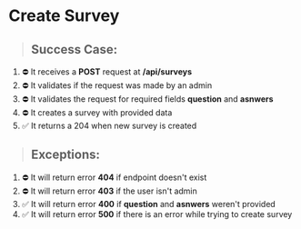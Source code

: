 # Create Survey

> ## Success Case:

1. ⛔ It receives a **POST** request at **/api/surveys**
2. ⛔ It validates if the request was made by an admin
3. ⛔ It validates the request for required fields **question** and **asnwers**
4. ⛔ It creates a survey with provided data
5. ✅ It returns a 204 when new survey is created

> ## Exceptions:

1. ⛔ It will return error **404** if endpoint doesn't exist
2. ⛔ It will return error **403** if the user isn't admin
3. ✅ It will return error **400** if **question** and **asnwers** weren't provided
4. ✅ It will return error **500** if there is an error while trying to create survey
